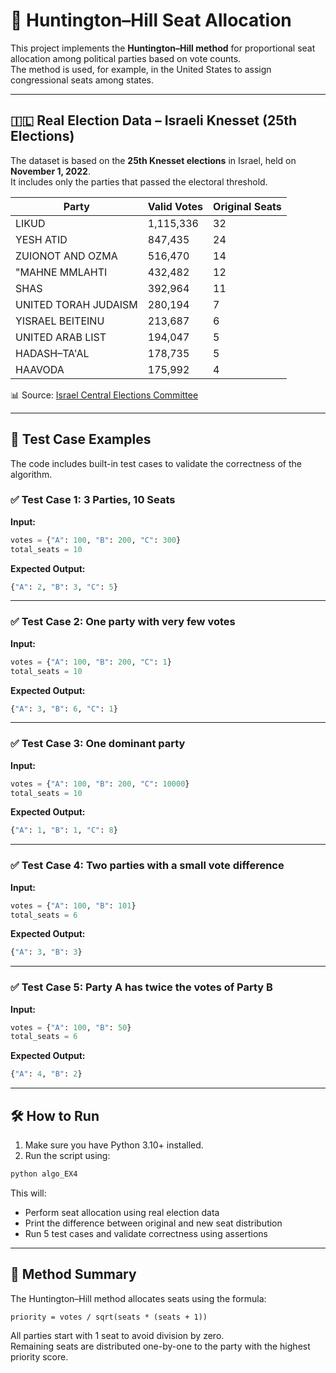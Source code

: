 # 🧮 Huntington–Hill Seat Allocation

This project implements the **Huntington–Hill method** for proportional seat allocation among political parties based on vote counts.  
The method is used, for example, in the United States to assign congressional seats among states.

---

## 🇮🇱 Real Election Data – Israeli Knesset (25th Elections)

The dataset is based on the **25th Knesset elections** in Israel, held on **November 1, 2022**.  
It includes only the parties that passed the electoral threshold.

| Party                        | Valid Votes | Original Seats |
|-----------------------------|-------------|----------------|
| LIKUD                       | 1,115,336   | 32             |
| YESH ATID                   | 847,435     | 24             |
| ZUIONOT AND OZMA            | 516,470     | 14             |
| "MAHNE MMLAHTI              | 432,482     | 12             |
| SHAS                        | 392,964     | 11             |
| UNITED TORAH JUDAISM        | 280,194     | 7              |
| YISRAEL BEITEINU            | 213,687     | 6              |
| UNITED ARAB LIST            | 194,047     | 5              |
| HADASH–TA'AL                | 178,735     | 5              |
| HAAVODA                     | 175,992     | 4              |

📊 Source: [Israel Central Elections Committee](https://votes25.bechirot.gov.il/)

---

## 🧪 Test Case Examples

The code includes built-in test cases to validate the correctness of the algorithm.

### ✅ Test Case 1: 3 Parties, 10 Seats

**Input:**

```python
votes = {"A": 100, "B": 200, "C": 300}
total_seats = 10
```

**Expected Output:**

```python
{"A": 2, "B": 3, "C": 5}
```

---

### ✅ Test Case 2: One party with very few votes

**Input:**

```python
votes = {"A": 100, "B": 200, "C": 1}
total_seats = 10
```

**Expected Output:**

```python
{"A": 3, "B": 6, "C": 1}
```

---

### ✅ Test Case 3: One dominant party

**Input:**

```python
votes = {"A": 100, "B": 200, "C": 10000}
total_seats = 10
```

**Expected Output:**

```python
{"A": 1, "B": 1, "C": 8}
```

---

### ✅ Test Case 4: Two parties with a small vote difference

**Input:**

```python
votes = {"A": 100, "B": 101}
total_seats = 6
```

**Expected Output:**

```python
{"A": 3, "B": 3}
```

---

### ✅ Test Case 5: Party A has twice the votes of Party B

**Input:**

```python
votes = {"A": 100, "B": 50}
total_seats = 6
```

**Expected Output:**

```python
{"A": 4, "B": 2}
```

---

## 🛠️ How to Run

1. Make sure you have Python 3.10+ installed.
2. Run the script using:

```bash
python algo_EX4
```

This will:
- Perform seat allocation using real election data
- Print the difference between original and new seat distribution
- Run 5 test cases and validate correctness using assertions

---

## 📖 Method Summary

The Huntington–Hill method allocates seats using the formula:

```
priority = votes / sqrt(seats * (seats + 1))
```

All parties start with 1 seat to avoid division by zero.  
Remaining seats are distributed one-by-one to the party with the highest priority score.


